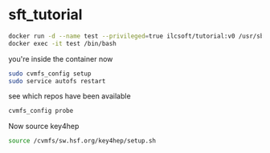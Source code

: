 # sft_tutorial

```bash
docker run -d --name test --privileged=true ilcsoft/tutorial:v0 /usr/sbin/init
docker exec -it test /bin/bash
```

you're inside the container now
```bash
sudo cvmfs_config setup
sudo service autofs restart
```

see which repos have been available
```bash
cvmfs_config probe
```

Now source key4hep

```bash
source /cvmfs/sw.hsf.org/key4hep/setup.sh
```
